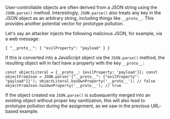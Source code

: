 User-controllable objects are often derived from a JSON string using the `JSON.parse()` method. Interestingly, `JSON.parse()` also treats any key in the JSON object as an arbitrary string, including things like `__proto__`. This provides another potential vector for prototype pollution.

Let's say an attacker injects the following malicious JSON, for example, via a web message:

`{ "__proto__": { "evilProperty": "payload" } }`

If this is converted into a JavaScript object via the `JSON.parse()` method, the resulting object will in fact have a property with the key `__proto__`:

`const objectLiteral = {__proto__: {evilProperty: 'payload'}}; const objectFromJson = JSON.parse('{"__proto__": {"evilProperty": "payload"}}'); objectLiteral.hasOwnProperty('__proto__'); // false objectFromJson.hasOwnProperty('__proto__'); // true`

If the object created via `JSON.parse()` is subsequently merged into an existing object without proper key sanitization, this will also lead to prototype pollution during the assignment, as we saw in the previous URL-based example.